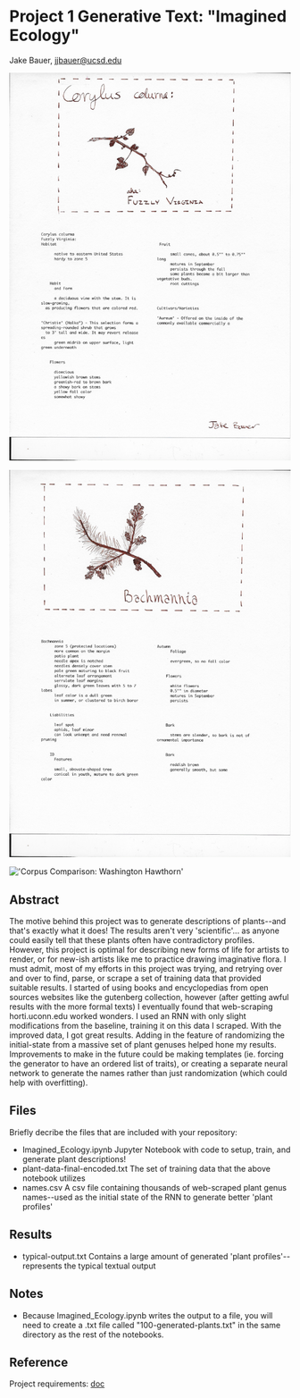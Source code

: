 # Project 1 Generative Text: "Imagined Ecology"

Jake Bauer, jjbauer@ucsd.edu

!['Fuzzly'](Fuzzly.jpeg)

!['Bachmannia'](Bachmannia.jpeg)

!['Corpus Comparison: Washington Hawthorn'](Training_rendition.jpeg)

## Abstract

The motive behind this project was to generate descriptions of plants--and that's exactly what it does! The results aren't very 'scientific'... as anyone could easily tell that these plants often have contradictory profiles. However, this project is optimal for describing new forms of life for artists to render, or for new-ish artists like me to practice drawing imaginative flora. I must admit, most of my efforts in this project was trying, and retrying over and over to find, parse, or scrape a set of training data that provided suitable results. I started of using books and encyclopedias from open sources websites like the gutenberg collection, however (after getting awful results with the more formal texts) I eventually found that web-scraping horti.uconn.edu worked wonders. I used an RNN with only slight modifications from the baseline, training it on this data I scraped. With the improved data, I got great results. Adding in the feature of randomizing the initial-state from a massive set of plant genuses helped hone my results. Improvements to make in the future could be making templates (ie. forcing the generator to have an ordered list of traits), or creating a separate neural network to generate the names rather than just randomization (which could help with overfitting).

## Files

Briefly decribe the files that are included with your repository:
- Imagined_Ecology.ipynb
  Jupyter Notebook with code to setup, train, and generate plant descriptions!
- plant-data-final-encoded.txt
  The set of training data that the above notebook utilizes
- names.csv
  A csv file containing thousands of web-scraped plant genus names--used as the initial state of the RNN to generate better 'plant profiles'
  

## Results

- typical-output.txt
  Contains a large amount of generated 'plant profiles'--represents the typical textual output
  
## Notes
- Because Imagined_Ecology.ipynb writes the output to a file, you will need to create a .txt file called "100-generated-plants.txt" in the same directory as the rest of the notebooks.


## Reference

Project requirements: [doc](https://docs.google.com/document/d/13ueceIyuUc4ATD7B-SFZK641MycFZ57eZ9n1lQ3Y1CM/edit?usp=sharing)
